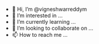 - 👋 Hi, I’m @vigneshwarreddym
- 👀 I’m interested in ...
- 🌱 I’m currently learning ...
- 💞️ I’m looking to collaborate on ...
- 📫 How to reach me ...

<!---
vigneshwarreddym/vigneshwarreddym is a ✨ special ✨ repository because its `README.md` (this file) appears on your GitHub profile.
You can click the Preview link to take a look at your changes.
--->
